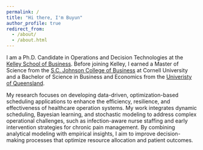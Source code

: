 ```yaml
---
permalink: /
title: "Hi there, I'm Buyun"
author_profile: true
redirect_from: 
  - /about/
  - /about.html
---
```

I am a Ph.D. Candidate in Operations and Decision Technologies at the [Kelley School of Business](https://kelley.iu.edu/). Before joining Kelley, I earned a Master of Science from the [S.C. Johnson College of Business](https://business.cornell.edu/) at Cornell University and a Bachelor of Science in Business and Economics from the  [Univeristy of Queensland](https://bel.uq.edu.au/).

 My research focuses on developing data-driven, optimization-based scheduling applications to enhance the efficiency, resilience, and effectiveness of healthcare operation systems. My work integrates dynamic scheduling, Bayesian learning, and stochastic modeling to address complex operational challenges, such as infection-aware nurse staffing and early intervention strategies for chronic pain management. By combining analytical modeling with empirical insights, I aim to improve decision-making processes that optimize resource allocation and patient outcomes.

